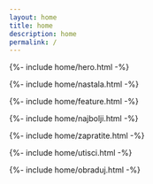 ```yaml
---
layout: home
title: home
description: home
permalink: /
---
```



{%- include home/hero.html -%}

{%- include home/nastala.html -%}

{%- include home/feature.html -%}

{%- include home/najbolji.html -%}

{%- include home/zapratite.html -%}

{%- include home/utisci.html -%}

{%- include home/obraduj.html -%}

